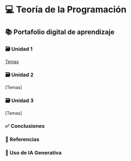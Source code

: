# 💻 Teoría de la Programación

## 📚 Portafolio digital de aprendizaje

### 🗃️ Unidad 1
[Temas](unidad1.md)
### 🗃️ Unidad 2
[Temas]
### 🗃️ Unidad 3
[Temas]
### ✅ Conclusiones

### 📖 Referencias

### 🤖 Uso de IA Generativa
